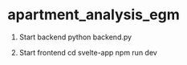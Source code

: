 # apartment_analysis_egm

1. Start backend
python backend.py

2. Start frontend
cd svelte-app
npm run dev
